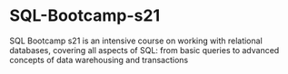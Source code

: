 # SQL-Bootcamp-s21
SQL Bootcamp s21 is an intensive course on working with relational databases, covering all aspects of SQL: from basic queries to advanced concepts of data warehousing and transactions
